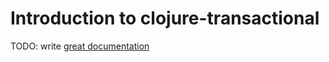 # Introduction to clojure-transactional

TODO: write [great documentation](http://jacobian.org/writing/what-to-write/)
